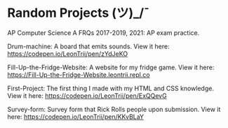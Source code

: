 # Random Projects (ツ)_/¯

AP Computer Science A FRQs 2017-2019, 2021: AP exam practice.

Drum-machine: A board that emits sounds. View it here: https://codepen.io/LeonTrii/pen/zYdJeKO

Fill-Up-the-Fridge-Website: A website for my fridge game. View it here: https://Fill-Up-the-Fridge-Website.leontrii.repl.co

First-Project: The first thing I made with my HTML and CSS knowledge. View it here: https://codepen.io/LeonTrii/pen/ExQQevG

Survey-form: Survey form that Rick Rolls people upon submission. View it here: https://codepen.io/LeonTrii/pen/KKvBLaY

